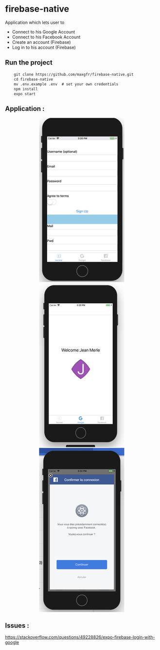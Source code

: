# firebase-native

Application which lets user to
 - Connect to his Google Account
 - Connect to his Facebook Account
 - Create an account (Firebase)
 - Log in to his account (Firebase)

## Run the project

```
    git clone https://github.com/maxgfr/firebase-native.git
    cd firebase-native
    mv .env.example .env  # set your own credentials
    npm install
    expo start
```

## Application :

<div align="center">
    <img src="https://github.com/maxgfr/firebase-native/blob/master/.github/firebase.png" height="540" width="280"/>
    <img src="https://github.com/maxgfr/firebase-native/blob/master/.github/google.png" height="540" width="280"/>
    <img src="https://github.com/maxgfr/firebase-native/blob/master/.github/facebook.png" height="540" width="280"/>
</div>

## Issues :

https://stackoverflow.com/questions/49228826/expo-firebase-login-with-google
